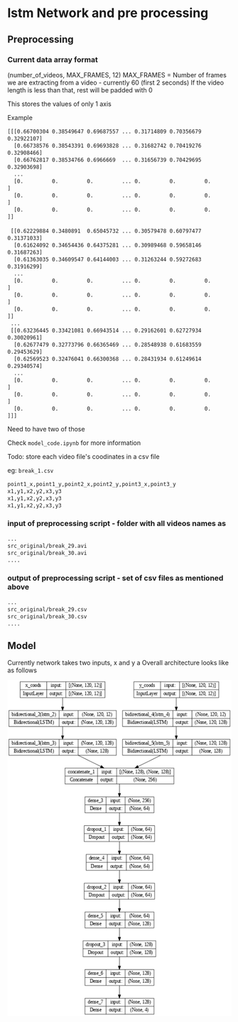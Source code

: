 # lstm Network and pre processing

## Preprocessing

### Current data array format 
(number_of_videos, MAX_FRAMES, 12)
MAX_FRAMES = Number of frames we are extracting from a video - currently 60 (first 2 seconds)
If the video length is less than that, rest will be padded with 0

This stores the values of only 1 axis

Example
```
[[[0.66700304 0.38549647 0.69687557 ... 0.31714809 0.70356679 0.32922107]
  [0.66738576 0.38543391 0.69693828 ... 0.31682742 0.70419276 0.32908466]
  [0.66762817 0.38534766 0.6966669  ... 0.31656739 0.70429695 0.32903698]
  ...
  [0.         0.         0.         ... 0.         0.         0.        ]
  [0.         0.         0.         ... 0.         0.         0.        ]
  [0.         0.         0.         ... 0.         0.         0.        ]]

 [[0.62229884 0.3480891  0.65045732 ... 0.30579478 0.60797477 0.31371033]
  [0.61624092 0.34654436 0.64375281 ... 0.30989468 0.59658146 0.31687263]
  [0.61363035 0.34609547 0.64144003 ... 0.31263244 0.59272683 0.31916299]
  ...
  [0.         0.         0.         ... 0.         0.         0.        ]
  [0.         0.         0.         ... 0.         0.         0.        ]
  [0.         0.         0.         ... 0.         0.         0.        ]]
 ...
 [[0.63236445 0.33421081 0.66943514 ... 0.29162601 0.62727934 0.30020961]
  [0.62677479 0.32773796 0.66365469 ... 0.28548938 0.61683559 0.29453629]
  [0.62569523 0.32476041 0.66300368 ... 0.28431934 0.61249614 0.29340574]
  ...
  [0.         0.         0.         ... 0.         0.         0.        ]
  [0.         0.         0.         ... 0.         0.         0.        ]
  [0.         0.         0.         ... 0.         0.         0.        ]]]
```

  Need to have two of those

  Check ```model_code.ipynb``` for more information


  Todo:
  store each video file's coodinates in a csv file

  eg: ```break_1.csv```

    point1_x,point1_y,point2_x,point2_y,point3_x,point3_y
    x1,y1,x2,y2,x3,y3
    x1,y1,x2,y2,x3,y3
    x1,y1,x2,y2,x3,y3

### input of preprocessing script - folder with all videos names as 
```
...
src_original/break_29.avi  
src_original/break_30.avi  
....
```

### output of preprocessing script - set of csv files as mentioned above 
```
...
src_original/break_29.csv  
src_original/break_30.csv  
....
```

## Model

Currently network takes two inputs, x and y a
Overall architecture looks like as follows 

![Alt text](image.png)